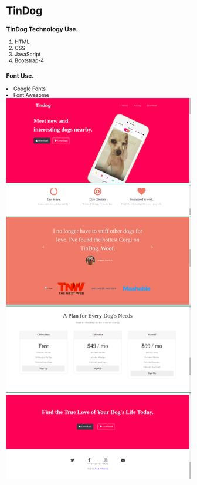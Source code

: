 <h1>TinDog</h1>
<h3>TinDog Technology Use.</h3>
<ol>
  <li>HTML</li>
  <li>CSS</li>
  <li>JavaScript</li>
  <li>Bootstrap-4</li>
</ol>

<h3>Font Use.</h3>
<li>Google Fonts</li> 
<li>Font Awesome</li>

<img src="images/tin1" alt="tindog">
<img src="images/tin2" alt="tindog">
<img src="images/tin3" alt="tindog">
<img src="images/tin4" alt="tindog">
<img src="images/tin5" alt="tindog">
